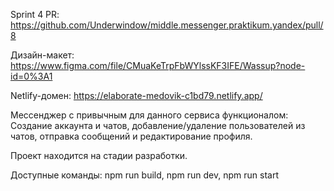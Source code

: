 Sprint 4 PR: https://github.com/Underwindow/middle.messenger.praktikum.yandex/pull/8

Дизайн-макет: https://www.figma.com/file/CMuaKeTrpFbWYlssKF3IFE/Wassup?node-id=0%3A1

Netlify-домен: https://elaborate-medovik-c1bd79.netlify.app/

Мессенджер с привычным для данного сервиса функционалом: 
Cоздание аккаунта и чатов, добавление/удаление пользователей из чатов, отправка сообщений и редактирование профиля. 

Проект находится на стадии разработки.

Доступные команды:
    npm run build,
    npm run dev,
    npm run start

